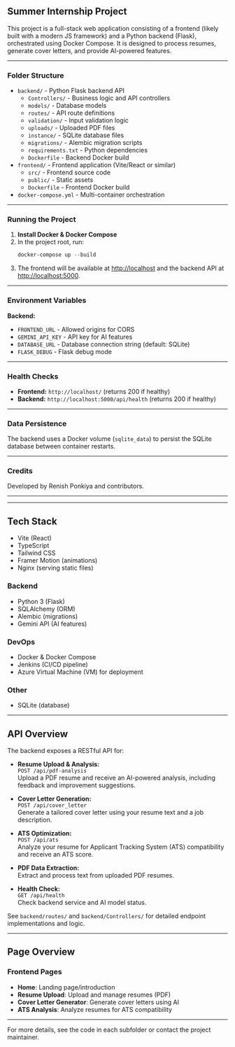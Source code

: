 ## Summer Internship Project

This project is a full-stack web application consisting of a frontend (likely built with a modern JS framework) and a Python backend (Flask), orchestrated using Docker Compose. It is designed to process resumes, generate cover letters, and provide AI-powered features.

---

### Folder Structure

- `backend/` - Python Flask backend API
  - `Controllers/` - Business logic and API controllers
  - `models/` - Database models
  - `routes/` - API route definitions
  - `validation/` - Input validation logic
  - `uploads/` - Uploaded PDF files
  - `instance/` - SQLite database files
  - `migrations/` - Alembic migration scripts
  - `requirements.txt` - Python dependencies
  - `Dockerfile` - Backend Docker build
- `frontend/` - Frontend application (Vite/React or similar)
  - `src/` - Frontend source code
  - `public/` - Static assets
  - `Dockerfile` - Frontend Docker build
- `docker-compose.yml` - Multi-container orchestration

---

### Running the Project

1. **Install Docker & Docker Compose**
2. In the project root, run:
   ```powershell
   docker-compose up --build
   ```
3. The frontend will be available at [http://localhost](http://localhost) and the backend API at [http://localhost:5000](http://localhost:5000).

---

### Environment Variables

**Backend:**
- `FRONTEND_URL` - Allowed origins for CORS
- `GEMINI_API_KEY` - API key for AI features
- `DATABASE_URL` - Database connection string (default: SQLite)
- `FLASK_DEBUG` - Flask debug mode

---

### Health Checks

- **Frontend:** `http://localhost/` (returns 200 if healthy)
- **Backend:** `http://localhost:5000/api/health` (returns 200 if healthy)

---

### Data Persistence

The backend uses a Docker volume (`sqlite_data`) to persist the SQLite database between container restarts.

---

### Credits

Developed by Renish Ponkiya and contributors.

---


---

## Tech Stack

- Vite (React)
- TypeScript
- Tailwind CSS
- Framer Motion (animations)
- Nginx (serving static files)

### Backend
- Python 3 (Flask)
- SQLAlchemy (ORM)
- Alembic (migrations)
- Gemini API (AI features)

### DevOps
- Docker & Docker Compose
- Jenkins (CI/CD pipeline)
- Azure Virtual Machine (VM) for deployment
### Other
- SQLite (database)

---

## API Overview

The backend exposes a RESTful API for:

- **Resume Upload & Analysis:**  
    `POST /api/pdf-analysis`  
    Upload a PDF resume and receive an AI-powered analysis, including feedback and improvement suggestions.

- **Cover Letter Generation:**  
    `POST /api/cover_letter`  
    Generate a tailored cover letter using your resume text and a job description.

- **ATS Optimization:**  
    `POST /api/ats`  
    Analyze your resume for Applicant Tracking System (ATS) compatibility and receive an ATS score.

- **PDF Data Extraction:**  
    Extract and process text from uploaded PDF resumes.

- **Health Check:**  
    `GET /api/health`  
    Check backend service and AI model status.

See `backend/routes/` and `backend/Controllers/` for detailed endpoint implementations and logic.

---

## Page Overview

### Frontend Pages
- **Home**: Landing page/introduction
- **Resume Upload**: Upload and manage resumes (PDF)
- **Cover Letter Generator**: Generate cover letters using AI
- **ATS Analysis**: Analyze resumes for ATS compatibility

---

For more details, see the code in each subfolder or contact the project maintainer.
